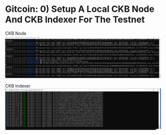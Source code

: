 # Gitcoin: 0) Setup A Local CKB Node And CKB Indexer For The Testnet

CKB Node
![CKB-Node](https://github.com/fsy412/Nervos-Gitcoin-Hackathon/blob/main/task_0/CKBNode.png?raw=true)

CKB Indexer
![CKB-indexer](https://github.com/fsy412/Nervos-Gitcoin-Hackathon/blob/main/task_0/CKB_Indexer.png?raw=true)